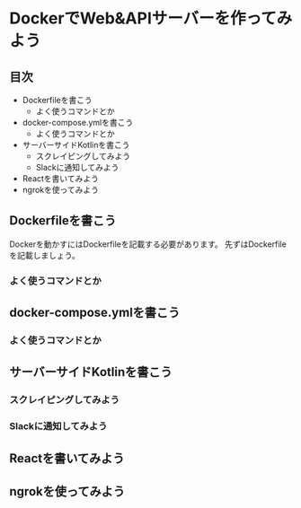 # DockerでWeb&APIサーバーを作ってみよう

## 目次

- Dockerfileを書こう
  - よく使うコマンドとか
- docker-compose.ymlを書こう
  - よく使うコマンドとか
- サーバーサイドKotlinを書こう
  - スクレイピングしてみよう
  - Slackに通知してみよう
- Reactを書いてみよう
- ngrokを使ってみよう

## Dockerfileを書こう

Dockerを動かすにはDockerfileを記載する必要があります。
先ずはDockerfileを記載しましょう。

### よく使うコマンドとか

## docker-compose.ymlを書こう

### よく使うコマンドとか

## サーバーサイドKotlinを書こう

### スクレイピングしてみよう

### Slackに通知してみよう

## Reactを書いてみよう

## ngrokを使ってみよう
